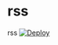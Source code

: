 # rss
rss
[![Deploy](https://dabuttonfactory.com/button.png?t=Deploy+to+ContainerOcean&f=Calibri&ts=24&tc=fff&tshs=1&tshc=000&hp=20&vp=8&c=5&bgt=gradient&bgc=3d85c6&ebgc=073763&be=1)](https://containerocean.com)
